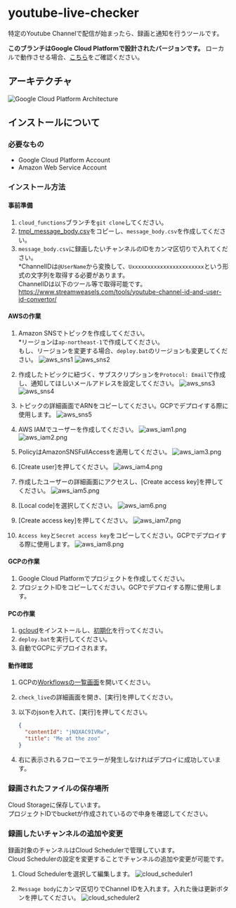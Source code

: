 # youtube-live-checker
特定のYoutube Channelで配信が始まったら、録画と通知を行うツールです。

**このブランチはGoogle Cloud Platformで設計されたバージョンです。**
ローカルで動作させる場合、[こちら](https://github.com/f122apg/youtube-live-checker/tree/master)をご確認ください。

## アーキテクチャ
![Google Cloud Platform Architecture](doc/YoutubeLiveChecker_Architecture.png)

## インストールについて
### 必要なもの
* Google Cloud Platform Account
* Amazon Web Service Account

### インストール方法
#### 事前準備
1. `cloud_functions`ブランチを`git clone`してください。
1. [tmpl_message_body.csv](https://github.com/f122apg/youtube-live-checker/blob/cloud_functions/gcp/cloud_scheduler/tmpl_message_body.csv)をコピーし、`message_body.csv`を作成してください。
1. `message_body.csv`に録画したいチャンネルのIDをカンマ区切りで入れてください。  
*ChannelIDは`@UserName`から変換して、`Uxxxxxxxxxxxxxxxxxxxxxxx`という形式の文字列を取得する必要があります。  
 ChannelIDは以下のツール等で取得可能です。  
https://www.streamweasels.com/tools/youtube-channel-id-and-user-id-convertor/

#### AWSの作業
1. Amazon SNSでトピックを作成してください。  
*リージョンは`ap-northeast-1`で作成してください。  
 もし、リージョンを変更する場合、`deploy.bat`のリージョンも変更してください。
![aws_sns1](doc/installation/aws_sns1.png)
![aws_sns2](doc/installation/aws_sns2.png)

1. 作成したトピックに紐づく、サブスクリプションを`Protocol: Email`で作成し、通知してほしいメールアドレスを設定してください。
![aws_sns3](doc/installation/aws_sns3.png)
![aws_sns4](doc/installation/aws_sns4.png)

1. トピックの詳細画面でARNをコピーしてください。GCPでデプロイする際に使用します。
![aws_sns5](doc/installation/aws_sns5.png)

1. AWS IAMでユーザーを作成してください。
![aws_iam1.png](doc/installation/aws_iam1.png)
![aws_iam2.png](doc/installation/aws_iam2.png)

1. PolicyはAmazonSNSFullAccessを適用してください。
![aws_iam3.png](doc/installation/aws_iam3.png)

1. [Create user]を押してください。
![aws_iam4.png](doc/installation/aws_iam4.png)

1. 作成したユーザーの詳細画面にアクセスし、[Create access key]を押してください。
![aws_iam5.png](doc/installation/aws_iam5.png)

1. [Local code]を選択してください。
![aws_iam6.png](doc/installation/aws_iam6.png)

1. [Create access key]を押してください。
![aws_iam7.png](doc/installation/aws_iam7.png)

1. `Access key`と`Secret access key`をコピーしてください。GCPでデプロイする際に使用します。
![aws_iam8.png](doc/installation/aws_iam8.png)

#### GCPの作業
1. Google Cloud Platformでプロジェクトを作成してください。
1. プロジェクトIDをコピーしてください。GCPでデプロイする際に使用します。

#### PCの作業
1. [gcloud](https://cloud.google.com/sdk/docs/install)をインストールし、[初期化](https://cloud.google.com/sdk/docs/initializing)を行ってください。
1. `deploy.bat`を実行してください。
1. 自動でGCPにデプロイされます。

#### 動作確認
1. GCPの[Workflowsの一覧画面](https://console.cloud.google.com/workflows)を開いてください。
1. `check_live`の詳細画面を開き、[実行]を押してください。
1. 以下のjsonを入れて、[実行]を押してください。
    ``` json
    {
      "contentId": "jNQXAC9IVRw",
      "title": "Me at the zoo"
    }
    ```

1. 右に表示されるフローでエラーが発生しなければデプロイに成功しています。

### 録画されたファイルの保存場所
Cloud Storageに保存しています。  
プロジェクトIDでbucketが作成されているので中身を確認してください。

### 録画したいチャンネルの追加や変更
録画対象のチャンネルはCloud Schedulerで管理しています。  
Cloud Schedulerの設定を変更することでチャンネルの追加や変更が可能です。

1. Cloud Schedulerを選択して編集します。
![cloud_scheduler1](doc/channel_edit/cloud_scheduler1.png)

1. `Message body`にカンマ区切りでChannel IDを入れます。入れた後は更新ボタンを押してください。
![cloud_scheduler2](doc/channel_edit/cloud_scheduler2.png)